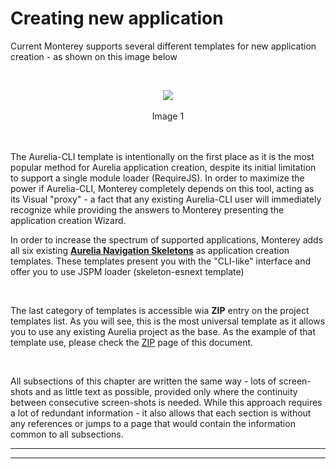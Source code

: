# Creating new application

Current Monterey supports several different templates for new application creation - as shown on this image below

<br>
<p align=center>
  <img src="https://cloud.githubusercontent.com/assets/2712405/18060529/b6dfddc6-6dec-11e6-9058-68548acd89f0.png"></img>
 <br><br>
Image 1
</p>
<br><br>
The Aurelia-CLI template is intentionally on the first place as it is the most popular method for Aurelia application creation, despite its initial limitation to support a single module loader (RequireJS). In order to maximize the power if Aurelia-CLI, Monterey completely depends on this tool, acting as its Visual "proxy" - a fact that any existing Aurelia-CLI user will immediately recognize while providing the answers to Monterey presenting the application creation Wizard.

<br>

In order to increase the spectrum of supported applications, Monterey adds all six existing **[Aurelia Navigation Skeletons](https://github.com/aurelia/skeleton-navigation)** as application creation templates. These templates present you with the "CLI-like" interface and offer you to use JSPM loader (skeleton-esnext template)

<br>

The last category of templates is accessible wia **ZIP** entry on the project templates list. As you will see, this is the most universal template as it allows you to use any existing Aurelia project as the base. As the example of that template use, please check the [ZIP](./creating_new_application/zip.html) page of this document.

<br>

All subsections of this chapter are written the same way - lots of screen-shots and as little text as possible, provided only where the continuity between consecutive screen-shots is needed. While this approach requires a lot of redundant information - it also allows that each section is without any references or jumps to a page that would contain the information common to all subsections. 

***
***




